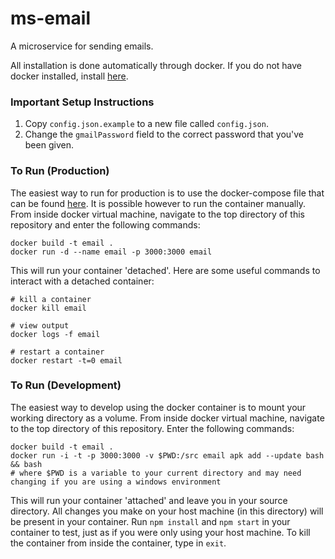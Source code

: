 # ms-email
A microservice for sending emails.

All installation is done automatically through docker. If you do not have docker installed, install [here](https://docs.docker.com/engine/installation/).

### Important Setup Instructions
1. Copy `config.json.example` to a new file called `config.json`.
2. Change the `gmailPassword` field to the correct password that you've been given.

### To Run (Production)
The easiest way to run for production is to use the docker-compose file that can be found [here](https://github.com/molecular-playground/molecular-playground). It is possible however to run the container manually. From inside docker virtual machine, navigate to the top directory of this repository and enter the following commands:
```
docker build -t email .
docker run -d --name email -p 3000:3000 email
```

This will run your container 'detached'. Here are some useful commands to interact with a detached container:
```
# kill a container
docker kill email

# view output
docker logs -f email

# restart a container
docker restart -t=0 email
```

### To Run (Development)
The easiest way to develop using the docker container is to mount your working directory as a volume. From inside docker virtual machine, navigate to the top directory of this repository. Enter the following commands:
```
docker build -t email .
docker run -i -t -p 3000:3000 -v $PWD:/src email apk add --update bash && bash
# where $PWD is a variable to your current directory and may need changing if you are using a windows environment
```

This will run your container 'attached' and leave you in your source directory. All changes you make on your host machine (in this directory) will be present in your container. Run ```npm install``` and ```npm start``` in your container to test, just as if you were only using your host machine. To kill the container from inside the container, type in ```exit```.
